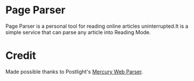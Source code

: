 # Page Parser
 Page Parser is a personal tool for reading online articles uninterrupted.It is a simple service that can parse any article into Reading Mode.

# Credit
Made possible thanks to Postlight's [Mercury Web Parser](https://github.com/postlight/mercury-parser).
